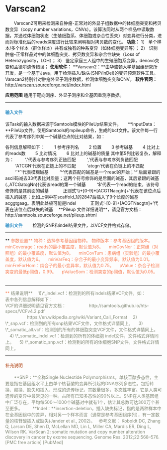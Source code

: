 # Varscan2
　　Varscan2可用来检测来自肿瘤-正常对的外显子组数据中的体细胞突变和拷贝数变异（copy number variations，CNVs）。该算法同时从两个样品中读取数据，并通过体细胞状态（生殖细胞系、体细胞或杂合性丢失）对变异进行分类，进而对标准化后的reads深度进行比较来阐明相对拷贝数的变化。
**功能：**
1） 单个样本/多个样本（群体样本）共有或独有的种系变异（如体细胞变异等）；
2） 识别肿瘤-正常样品对中的体细胞突变、拷贝数变异和杂合性缺失（Loss of Heterozygosity，LOH）；
3） 鉴定家庭三人组中的生殖细胞系变异，denovo突变和孟德尔遗传错误；
**使用软件：**
**Varscan2：**由华盛顿大学基因组研究所开发，是一个基于Java，用于检测插入/缺失(SNP/InDel)的变异预测软件工具。Varscan2特别针对肿瘤外显子测序数据，检测体细胞突变和CNV。
**软件官网：** http://varscan.sourceforge.net/index.html

**应用范围**
	适用于靶向测序、外显子测序和全基因重测序数据。
***
#### **<i class="glyphicon glyphicon-log-in" aria-hidden="true" style="color:#3090C7"></i><span style="color:#3090C7"> 输入文件**
该Task的输入数据来源于Samtools模块的PileUp结果文件。
　  **InputData：**PileUp文件，使用Samtools的mpileup命令，生成的bcf文件。该文件每一行代表了参考序列中某一个碱基位点的比对结果，如：
<div style="text-align:center"><img data-src="2.png" width="500px" ></img>
</div>
各列信息解释如下：
　　1	参考序列名
　　2	位置
　　3	参考碱基
　　4	比对上的reads数
　　5	比对情况
　　6	比对上的碱基的质量
其中第5列比较复杂，解释为：
　　 ‘.’代表与参考序列正链匹配
　　 ‘,’代表与参考序列负链匹配
　　 ‘ATCGN’代表在正链上的不匹配
　　 ‘atcgn’代表在负链上的不匹配
　　 ‘`*`’代表模糊碱基
　　 ‘^’代表匹配的碱基是一个read的开始；’^'后面紧跟的ascii码减去33代表比对质量；这两个符号修饰的是后面的碱基，其后紧跟的碱基(.,ATCGatcgNn)代表该read的第一个碱基
　　 ‘$’代表一个read的结束，该符号修饰的是其前面的碱基
　　　正则式’\\+[0-9]+[ACGTNacgtn]+’代表在该位点后插入的碱基；比如上例中在scaffold_1的2847后插入了9个长度的碱基acggtgaag。表明此处极可能是indel
　　　正则式’-[0-9]+[ACGTNacgtn]+’代表在该位点后缺失的碱基
　**Pileup 文件详细说明**，请见官方文档： http://samtools.sourceforge.net/pileup.shtml

**<i class="glyphicon glyphicon-log-out" aria-hidden="true" style="color:#3090C7"></i><span style="color:#3090C7"> 输出文件**
　　检测的SNP和indel结果文件，以VCF文件格式存储。
<hr/>**<i class="fa fa-cog" aria-hidden="true" style="color:#F88158"></i> <span style="color:#F88158">参数设置**
  <label id='species'>物种：</label>选择参考基因组物种。
  <label id='speciesVersion'>物种版本：</label>参考基因组的版本。
　<label id='minCoverage'>minCoverage：</label>reads的最小覆盖度，默认值为8。
　<label id='minCovNor'>minCovNor：</label>正常组（对照组）的最小覆盖度，默认值为8。
　<label id='minCovTum'>minCovTum：</label>患病组（实验组）的最小覆盖度，默认值为6。
　<label id='minVarFreq'>minVarFeq：</label>杂合子的最小变异频率，默认值为0.01。
　<label id='minFreForHom'>minFreForHom：</label>纯合子的最小变异率，默认值为0.75。
　<label id='pValue'>pValue：</label>杂合子检测突变的最低p阈值，0.99。
　<label id='pValueSom'>pValueSom：</label>检测突变的p阈值，默认值为0.05。
　
 <hr/> **<i class="fa fa-file-text" aria-hidden="true" style="color:#848b79"></i><span style="color:#848b79"> 结果说明**
　1)\*_indel.vcf：检测到的所有indels结果VCF文件，如：
<div style="text-align:center"><img data-src="3.png" width="600px" ></img>
</div>
 表中各列信息解释如下：
 <div style="text-align:center"><img data-src="4.png" width="500px" ></img>
</div>
VCF的详细说明请见官方文档：
　　　　　http://samtools.github.io/hts-specs/VCFv4.2.pdf
　　　　　https://en.wikipedia.org/wiki/Variant_Call_Format
　2) \*_snp.vcf：检测到的所有snp结果VCF文件，文件格式详情同上。
　3) \*_somatic_all.vcf：检测到的所有的体细胞突变VCF文件，文件格式详情同上。
　4) \*_somatic_indel.vcf：检测到的所有的体细胞 indel文件，文件格式详情同上。
　5) \*_somatic_snp.vcf：检测到的所有的体细胞SNP文件，文件格式详情同上。

***
#### **<span class="glyphicon glyphicon-paperclip" aria-hidden="true" style="color:#C47451"></span></i><span style="color:#C47451">  补充说明**
　　**SNP：**全称Single Nucleotide Polymorphisms，单核苷酸多态性，主要是指在基因组水平上由单个核苷酸的变异所引起的DNA序列多态性。包括转换、颠换、缺失和插入，形成的遗传标记，其数量很多，多态性丰富。它是人类可遗传的变异中最常见的一种。占所有已知多态性的90%以上。SNP在人类基因组中广泛存在，平均每500～1000个碱基对中就有1个，估计其总数可达300万个甚至更多。 
　　**Indel：**insertion-deletion，插入缺失标记，指的是两种样本中在全基因组中的差异，相对另一个样本而言（通常是参考基因组序列），有一定数量的核苷酸插入或缺失(Jander et al., 2002)。
&nbsp;
参考文献：
Koboldt DC, Zhang Q, Larson DE, Shen D, McLellan MD, Lin L, Miller CA, Mardis ER, Ding L, Wilson RK. VarScan 2: somatic mutation and copy number alteration discovery in cancer by exome sequencing. Genome Res. 2012;22:568–576. [PMC free article] [PubMed]